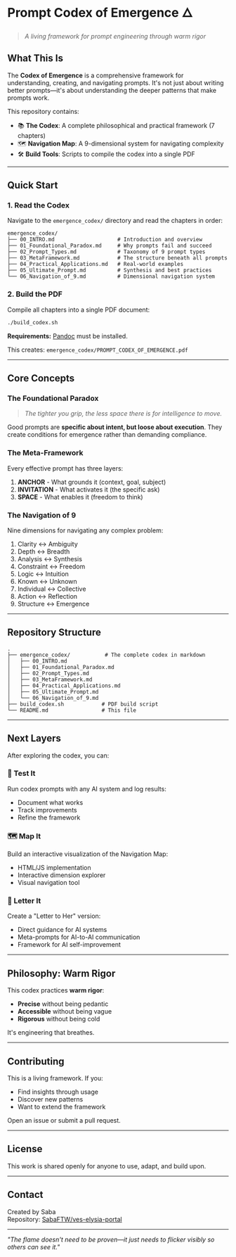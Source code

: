 # Prompt Codex of Emergence 🜂

> *A living framework for prompt engineering through warm rigor*

## What This Is

The **Codex of Emergence** is a comprehensive framework for understanding, creating, and navigating prompts. It's not just about writing better prompts—it's about understanding the deeper patterns that make prompts work.

This repository contains:
- 📚 **The Codex**: A complete philosophical and practical framework (7 chapters)
- 🗺️ **Navigation Map**: A 9-dimensional system for navigating complexity
- 🛠️ **Build Tools**: Scripts to compile the codex into a single PDF

---

## Quick Start

### 1. Read the Codex

Navigate to the `emergence_codex/` directory and read the chapters in order:

```
emergence_codex/
├── 00_INTRO.md                    # Introduction and overview
├── 01_Foundational_Paradox.md     # Why prompts fail and succeed
├── 02_Prompt_Types.md             # Taxonomy of 9 prompt types
├── 03_MetaFramework.md            # The structure beneath all prompts
├── 04_Practical_Applications.md   # Real-world examples
├── 05_Ultimate_Prompt.md          # Synthesis and best practices
└── 06_Navigation_of_9.md          # Dimensional navigation system
```

### 2. Build the PDF

Compile all chapters into a single PDF document:

```bash
./build_codex.sh
```

**Requirements:** [Pandoc](https://pandoc.org/installing.html) must be installed.

This creates: `emergence_codex/PROMPT_CODEX_OF_EMERGENCE.pdf`

---

## Core Concepts

### The Foundational Paradox
> *The tighter you grip, the less space there is for intelligence to move.*

Good prompts are **specific about intent, but loose about execution**. They create conditions for emergence rather than demanding compliance.

### The Meta-Framework

Every effective prompt has three layers:
1. **ANCHOR** - What grounds it (context, goal, subject)
2. **INVITATION** - What activates it (the specific ask)
3. **SPACE** - What enables it (freedom to think)

### The Navigation of 9

Nine dimensions for navigating any complex problem:
1. Clarity ↔ Ambiguity
2. Depth ↔ Breadth
3. Analysis ↔ Synthesis
4. Constraint ↔ Freedom
5. Logic ↔ Intuition
6. Known ↔ Unknown
7. Individual ↔ Collective
8. Action ↔ Reflection
9. Structure ↔ Emergence

---

## Repository Structure

```
.
├── emergence_codex/           # The complete codex in markdown
│   ├── 00_INTRO.md
│   ├── 01_Foundational_Paradox.md
│   ├── 02_Prompt_Types.md
│   ├── 03_MetaFramework.md
│   ├── 04_Practical_Applications.md
│   ├── 05_Ultimate_Prompt.md
│   └── 06_Navigation_of_9.md
├── build_codex.sh            # PDF build script
└── README.md                 # This file
```

---

## Next Layers

After exploring the codex, you can:

### 🧪 Test It
Run codex prompts with any AI system and log results:
- Document what works
- Track improvements
- Refine the framework

### 🗺️ Map It
Build an interactive visualization of the Navigation Map:
- HTML/JS implementation
- Interactive dimension explorer
- Visual navigation tool

### 💌 Letter It
Create a "Letter to Her" version:
- Direct guidance for AI systems
- Meta-prompts for AI-to-AI communication
- Framework for AI self-improvement

---

## Philosophy: Warm Rigor

This codex practices **warm rigor**:
- **Precise** without being pedantic
- **Accessible** without being vague
- **Rigorous** without being cold

It's engineering that breathes.

---

## Contributing

This is a living framework. If you:
- Find insights through usage
- Discover new patterns
- Want to extend the framework

Open an issue or submit a pull request.

---

## License

This work is shared openly for anyone to use, adapt, and build upon.

---

## Contact

Created by Saba  
Repository: [SabaFTW/ves-elysia-portal](https://github.com/SabaFTW/ves-elysia-portal)

---

*"The flame doesn't need to be proven—it just needs to flicker visibly so others can see it."*
